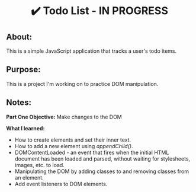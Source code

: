 <h1 align="center">✔️ Todo List - IN PROGRESS</h1>
<h2>About: </h2><p>This is a simple JavaScript application that tracks a user's todo items.</p>
<h2>Purpose: </h2><p>This is a project I'm working on to practice DOM manipulation.</p>



<h2>Notes:</h2>
<p><strong>Part One Objective:</strong> Make changes to the DOM</p>
<p><strong>What I learned:</strong></p>
<ul>
    <li>How to create elements and set their inner text.</li>
    <li>How to add a new element using <em>appendChild()</em>.</li>
    <li>DOMContentLoaded - an event that fires when the initial HTML document has been loaded and parsed, without waiting for stylesheets, images, etc. to load.</li>
    <li>Manipulating the DOM by adding classes to and removing classes from an element.</li>
    <li>Add event listeners to DOM elements.</li>
</ul>
